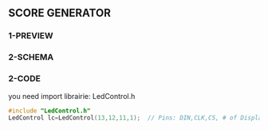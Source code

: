 ## SCORE GENERATOR

### 1-PREVIEW

### 2-SCHEMA

### 2-CODE
you need import librairie: LedControl.h
```C
#include "LedControl.h"
LedControl lc=LedControl(13,12,11,1);  // Pins: DIN,CLK,CS, # of Display connected
```

